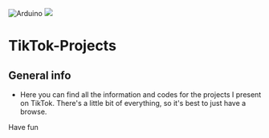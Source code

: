 ![Arduino](https://img.shields.io/badge/Arduino-00979D?style=for-the-badge&logo=Arduino&logoColor=white) 
 <img src="https://img.shields.io/badge/-PlattformIO-orange.svg?&amp;style=flat-square&amp" style="max-width: 100%;">

# TikTok-Projects

## General info 
* Here you can find all the information and codes for the projects I present on TikTok. There's a little bit of everything, so it's best to just have a browse. 

Have fun
